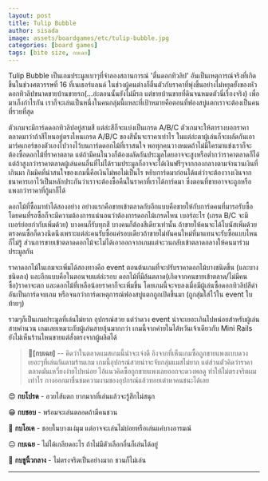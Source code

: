 ```yaml
---
layout: post
title: Tulip Bubble
author: sisada
image: assets/boardgames/etc/tulip-bubble.jpg
categories: [board games]
tags: [bite size, กบเฉย]
---
```

Tulip Bubble เป็นเกมประมูลเบาๆที่จำลองสถานการณ์ 'ตื่นดอกทิวลิป' อันเป็นเหตุการณ์จริงที่เกิดขึ้นในช่วงศตวรรษที่ 16 ที่เนเธอร์แลนด์ ในช่วงผู้คนต่างก็ตื่นตัวกับราคาที่พุ่งขึ้นอย่างไม่หยุดยั้งของหัวดอกทิวลิปขนาดขายบ้านขายรถ(...อ่ะตอนนั้นยังไม่มีรถ แต่ขายบ้านขายที่ดินจนหมดตัวนี่เรื่องจริง) เพื่อมาเก็งกำไรกัน เราก็จะเล่นเป็นหนึ่งในคนกลุ่มนี้แหละที่เป้าหมายคือตอนที่ฟองสบู่แตกเราจะต้องเป็นคนที่รวยที่สุด

ตัวเกมจะมีการ์ดดอกทิวลิปอยู่สามสี แต่ล่ะสีก็จะแบ่งเป็นเกรด A/B/C ตัวเกมจะให้ตารางบอกราคาตลาดมาว่าถ้าสีไหนอยู่ตรงไหนเกรด A/B/C ของสีนั้นจะราคาเท่าไร ในแต่ล่ะตาผู้เล่นก็จะผลัดกันเอามาร์คเกอร์ของตัวเองไปวางไว้บนการ์ดดอกไม้ที่เราสนใจ พอทุกคนวางหมดถ้าไม่มีใครมาแข่งเราก็จะต้องซื้อดอกไม้ที่ราคาตลาด แต่ถ้ามีคนในวงก็ต้องผลัดกันประมูลโดยอาจจะสูงหรือต่ำกว่าราคาตลาดก็ได้ แต่ถ้าสูงกว่าราคาตลาดผู้เล่นคนอื่นที่ไม่ได้รวมประมูลก็อาจจะได้เงินฟรีๆจากกองกลางตามจำนวนเงินที่เกินมา กิมมิคที่น่าสนใจของเกมนี้คือเงินไม่พอไม่เป็นไร หยิบการ์ดมาก่อนได้แต่ว่าจะต้องวางเงินจากธนาคารเอาไว้เป็นหลักประกันว่าเราจะต้องซื้อคืนในราคาที่เราได้การ์ดมา ซึ่งตอนที่ขายอาจจะถูกหรือแพงกว่าราคาที่กู้มาก็ได้

ดอกไม้ที่ซื้อมาทำได้สองอย่าง อย่างแรกคือขายเข้าตลาดกับอีกแบบคือขายให้กับการ์ดคนที่มารอรับซื้อ โดยคนที่รอซื้อก็จะมีความต้องการแน่นอนว่าต้องการดอกไม้เกรดไหน เบอร์อะไร (เกรด B/C จะมีเบอร์ย่อยกำกับเพิ่มด้วย) บางคนก็รับทุกสี บางคนก็ต้องสีเดียวเท่านั้น ถ้าขายให้คนจะได้โบนัสเพิ่มด้วย ตรงคนซื้อก็ดวงนิดนึงเพราะแต่ล่ะคนรับซื้อแค่รอบเดียวถ้าขายไม่ทันคนใหม่ที่มาแทนจะรับซื้อแบบไหนก็ไม่รู้ ส่วนการขายเข้าตลาดดอกไม้จะไม่ได้เอาออกจากเกมแต่จะวนกลับเข้าตลาดกลางให้คนมาร่วมประมูลกัน

ราคาดอกไม้ในเกมจะเพิ่มได้สองทางคือ event ตอนต้นเกมที่จะปรับราคาดอกไม้บางชนิดขึ้น (และบางชนิดลง) และอีกแบบคือในตอนจบแต่ล่ะรอบ ดอกไม้ที่มีล้นตลาด(เกิดจากคนขายเข้าตลาด/ไม่มีคนซื้อ)ราคาจะตก และดอกไม้ที่เหลือน้อยราคาก็จะเพิ่มขึ้น โดยเกมนี้จะจบลงเมื่อมีผู้เล่นซื้อดอกทิวลิปสีดำอันเป็นการ์ดจบเกม หรือจนกว่าการ์ดเหตุการณ์ฟองสบู่แตกถูกเปิดขึ้นมา (ถูกสุ่มใส่ไว้ใน event ใบท้ายๆ)

รวมๆก็เป็นเกมประมูลที่เล่นไม่ยาก อุปกรณ์สวย แต่ว่าดวง event น่าจะเยอะเกินไปหน่อยสำหรับผู้เล่นสายคำนวน เกมเลยเหมาะกับผู้เล่นสายลุ้นมากกว่า เกมนี้จากค่ายในไต้หวันเจ้าเดียวกับ Mini Rails ยังไม่เห็นร้านไหนขายแต่สั่งตรงจากผู้ผลิตได้

> 🐸**[กบเฉย]** -- คิดว่าในตลาดแมสเกมนี้น่าจะเจ๋งดี อิงจากที่เห็นเกมซื้อถูกขายแพงแบบดวงเยอะๆที่เล่นกันตามร้านเกม เกมนี้อุปกรณ์สวยน่าจะจับกลุ่มแมสไม่ยาก แต่ส่วนตัวคิดว่าราคาตลาดมันเหวี่ยงง่ายไปหน่อย ไอ้แนวคิดซื้อถูกขายแพงเลยออกจะดวงพอดู ทำให้ไม่ตรงจริตผมเท่าไร กางออกมาชื่นชมความงามของอุปกรณ์แล้วทอยเต๋าหาคนชนะได้เลย


😍 **กบโปรด** - อวยไส้แตก ยากมากที่เล่นแล้วจะรู้สึกไม่สนุก

😁 **กบชอบ** - พร้อมจะเล่นตลอดถ้ามีคนชวน

🙂 **กบโอเค** - ชอบในบางแง่มุม แต่อาจจะเล่นไม่บ่อยหรือเล่นแค่บางอารมณ์

😐 **กบเฉย** - ไม่ได้เกลียดอะไร ถ้าไม่มีตัวเลือกอื่นก็เล่นได้อยู่

🖕 **กบชูนิ้วกลาง** - ไม่ตรงจริตเป็นอย่างมาก ชวนก็ไม่เล่น

---
